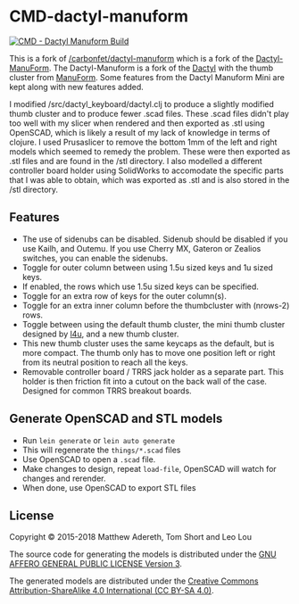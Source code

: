 # CMD-dactyl-manuform

[![CMD - Dactyl Manuform Build](http://img.youtube.com/vi/CxNKWNKBLMs/0.jpg)](http://www.youtube.com/watch?v=CxNKWNKBLMs)

This is a fork of [/carbonfet/dactyl-manuform](https://github.com/carbonfet/dactyl-manuform) which is a fork of the [Dactyl-ManuForm](https://github.com/tshort/dactyl-keyboard). The Dactyl-Manuform is a fork of the [Dactyl](https://github.com/adereth/dactyl-keyboard) with the thumb cluster from [ManuForm](https://github.com/jeffgran/ManuForm). Some features from the Dactyl Manuform Mini are kept along with new features added. 

I modified /src/dactyl_keyboard/dactyl.clj to produce a slightly modified thumb cluster and to produce fewer .scad files. These .scad files didn't 
play too well with my slicer when rendered and then exported as .stl using OpenSCAD, which is likely a result of my lack of knowledge in terms of clojure. I used Prusaslicer to remove the bottom 1mm of the left and right models which seemed to remedy the problem. These were then exported as .stl files and are found in the /stl directory. I also modelled a different controller board holder using SolidWorks to accomodate the specific parts that I was able to obtain, which was exported as .stl and is also stored in the /stl directory. 

## Features

- The use of sidenubs can be disabled. Sidenub should be disabled if you use Kailh, and Outemu. If you use Cherry MX, Gateron or Zealios switches, you can enable the sidenubs.
- Toggle for outer column between using 1.5u sized keys and 1u sized keys.
- If enabled, the rows which use 1.5u sized keys can be specified.
- Toggle for an extra row of keys for the outer column(s).
- Toggle for an extra inner column before the thumbcluster with (nrows-2) rows.
- Toggle between using the default thumb cluster, the mini thumb cluster designed by [l4u](https://github.com/l4u/dactyl-manuform-mini-keyboard), and a new thumb cluster.
- This new thumb cluster uses the same keycaps as the default, but is more compact. The thumb only has to move one position left or right from its neutral position to reach all the keys. 
- Removable controller board / TRRS jack holder as a separate part. This holder is then friction fit into a cutout on the back wall of the case. Designed for common TRRS breakout boards. 

## Generate OpenSCAD and STL models

* Run `lein generate` or `lein auto generate`
* This will regenerate the `things/*.scad` files
* Use OpenSCAD to open a `.scad` file.
* Make changes to design, repeat `load-file`, OpenSCAD will watch for changes and rerender.
* When done, use OpenSCAD to export STL files



## License

Copyright © 2015-2018 Matthew Adereth, Tom Short and Leo Lou

The source code for generating the models is distributed under the [GNU AFFERO GENERAL PUBLIC LICENSE Version 3](LICENSE).

The generated models are distributed under the [Creative Commons Attribution-ShareAlike 4.0 International (CC BY-SA 4.0)](LICENSE-models).
